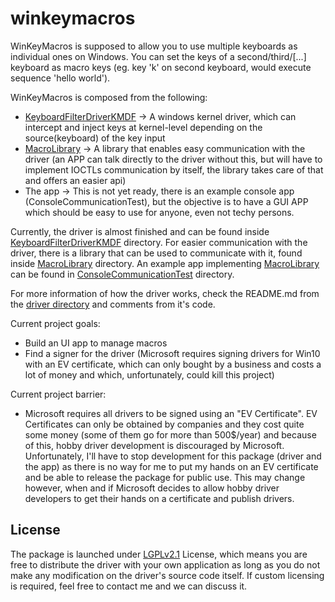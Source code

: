 # winkeymacros
WinKeyMacros is supposed to allow you to use multiple keyboards as individual ones on Windows. You can set the keys of a second/third/[...] keyboard as macro keys (eg. key 'k' on second keyboard, would execute sequence 'hello world').

WinKeyMacros is composed from the following:
- [KeyboardFilterDriverKMDF](KeyboardFilterDriverKMDF) -> A windows kernel driver, which can intercept and inject keys at kernel-level depending on the source(keyboard) of the key input
- [MacroLibrary](MacroLibrary) -> A library that enables easy communication with the driver (an APP can talk directly to the driver without this, but will have to implement IOCTLs communication by itself, the library takes care of that and offers an easier api)
- The app -> This is not yet ready, there is an example console app (ConsoleCommunicationTest), but the objective is to have a GUI APP which should be easy to use for anyone, even not techy persons.

Currently, the driver is almost finished and can be found inside [KeyboardFilterDriverKMDF](KeyboardFilterDriverKMDF) directory. For easier communication with the driver, there is a library that can be used to communicate with it, found inside [MacroLibrary](MacroLibrary) directory. An example app implementing [MacroLibrary](MacroLibrary) can be found in [ConsoleCommunicationTest](ConsoleCommunicationTest) directory.

For more information of how the driver works, check the README.md from the [driver directory](KeyboardFilterDriverKMDF) and comments from it's code.

Current project goals:
- Build an UI app to manage macros
- Find a signer for the driver (Microsoft requires signing drivers for Win10 with an EV certificate, which can only bought by a business and costs a lot of money and which, unfortunately, could kill this project)

Current project barrier:
- Microsoft requires all drivers to be signed using an "EV Certificate". EV Certificates can only be obtained by companies and they cost quite some money (some of them go for more than 500$/year) and because of this, hobby driver development is discouraged by Microsoft. Unfortunately, I'll have to stop development for this package (driver and the app) as there is no way for me to put my hands on an EV certificate and be able to release the package for public use. This may change however, when and if Microsoft decides to allow hobby driver developers to get their hands on a certificate and publish drivers.

## License
The package is launched under [LGPLv2.1](LICENSE) License, which means you are free to distribute the driver with your own application as long as you do not make any modification on the driver's source code itself. If custom licensing is required, feel free to contact me and we can discuss it.
